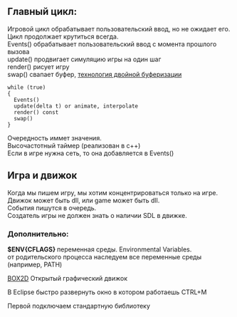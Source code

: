 ## Главный цикл:
Игровой цикл обрабатывает пользовательский ввод, но не ожидает его. Цикл продолжает крутиться всегда. <br>
Events() обрабатывает пользовательский ввод с момента прошлого вызова<br>
update() продвигает симуляцию игры на один шаг<br>
render() рисует игру<br>
swap() свапает буфер, 
<a href="https://martalex.gitbooks.io/gameprogrammingpatterns/content/chapter-3/3.1-double-buffering.html">технология двойной буферизации</a>
```
while (true)
{
  Events()
  update(delta t) or animate, interpolate
  render() const
  swap()
}
```
Очередность иммет значения.<br>
Высочастотный таймер (реализован в с++)<br>
Если в игре нужна сеть, то она добавляется в Events()<br>

## Игра и движок
Когда мы пишем игру, мы хотим концентрироваться только на игре.<br>
Движок может быть dll, или game может быть dll.<br>
События пишутся в очередь.<br>
Создатель игры не должен знать о наличии SDL в движке. 

### Дополнительно:
<b> $ENV{CFLAGS} </b> 
переменная среды. Environmental Variables.<br> 
от родительского процесса наследуем все переменные среды (например, PATH)<br>

<a href="http://box2d.org/">BOX2D</a> Открытый графический движок<br>

В Eclipse быстро развернуть окно в котором работаешь CTRL+M<br>

Первой подключаем стандартную библиотеку<br><br> 


